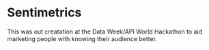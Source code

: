 Sentimetrics
========

This was out creatation at the Data Week/API World Hackathon to aid marketing people with knowing their audience better.
